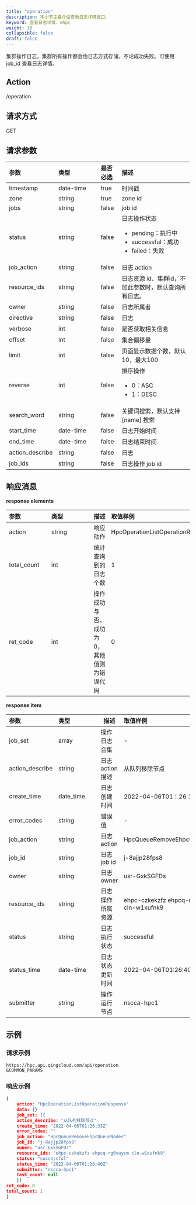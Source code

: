 ```yaml
---
title: "operation"
description: 本小节主要介绍查看日志详情接口。 
keyword: 查看日志详情，ehpc
weight: 10
collapsible: false
draft: false
---
```


集群操作日志，集群所有操作都会怡日志方式存储，不论成功失败。可使用 job_id 查看日志详情。

## Action

/operation

## 请求方式

GET

## 请求参数

| <span style="display:inline-block;width:100px">参数</span> | <span style="display:inline-block;width:100px">类型</span> | 是否必选 | 描述                                                         |
| :--------------------------------------------------------- | :--------------------------------------------------------- | :------- | :----------------------------------------------------------- |
| timestamp                                                  | date-time                                                  | true     | 时间戳                                                       |
| zone                                                       | string                                                     | true     | zone id                                                      |
| jobs                                                       | string                                                     | false    | job id                                                       |
| status                                                     | string                                                     | false    | 日志操作状态<ul><li>pending：执行中</li><li>successful：成功</li><li>failed：失败</li></ul> |
| job_action                                                 | string                                                     | false    | 日志 action                                                  |
| resource_ids                                               | string                                                     | false    | 日志资源 id、集群id，不加此参数时，默认查询所有日志。        |
| owner                                                      | string                                                     | false    | 日志所属者                                                   |
| directive                                                  | string                                                     | false    | 日志                                                         |
| verbose                                                    | int                                                        | false    | 是否获取相关信息                                             |
| offset                                                     | int                                                        | false    | 集合偏移量                                                   |
| limit                                                      | int                                                        | false    | 页面显示数据个数，默认10，最大100                            |
| reverse                                                    | int                                                        | false    | 排序操作<ul><li>0：ASC</li><li>1：DESC</li></ul>             |
| search_word                                                | string                                                     | false    | 关键词搜索，默认支持 [name] 搜索                             |
| start_time                                                 | date-time                                                  | false    | 日志开始时间                                                 |
| end_time                                                   | date-time                                                  | false    | 日志结束时间                                                 |
| action_describe                                            | string                                                     | false    | 日志                                                         |
| job_ids                                                    | string                                                     | false    | 日志操作 job id                                              |

## 响应消息

**response elements**

| <span style="display:inline-block;width:100px">参数</span> | <span style="display:inline-block;width:100px">类型</span> | 描述                                      | 取值样例                          |
| :--------------------------------------------------------- | :--------------------------------------------------------- | ----------------------------------------- | :-------------------------------- |
| action                                                     | string                                                     | 响应动作                                  | HpcOperationListOperationResponse |
| total_count                                                | int                                                        | 统计查询到的日志个数                      | 1                                 |
| ret_code                                                   | int                                                        | 操作成功与否，成功为0，其他值则为错误代码 | 0                                 |

**response item**

| <span style="display:inline-block;width:100px">参数</span> | <span style="display:inline-block;width:100px">类型</span> | 描述             | 取值样例                                  |
| :--------------------------------------------------------- | :--------------------------------------------------------- | ---------------- | :---------------------------------------- |
| job_set                                                    | array                                                      | 操作日志合集     | -                                         |
| action_describe                                            | string                                                     | 日志 action 描述 | 从队列移除节点                            |
| create_time                                                | date_time                                                  | 日志创建时间     | 2022-04-06T01：26：33Z                    |
| error_codes                                                | string                                                     | 错误值           | -                                         |
| job_action                                                 | string                                                     | 日志 action      | HpcQueueRemoveEhpcQueueNodes              |
| job_id                                                     | string                                                     | 日志 job id      | j-8ajjp28fps8                             |
| owner                                                      | string                                                     | 日志 owner       | usr-GxkSGFDs                              |
| resource_ids                                               | string                                                     | 日志操作所属资源 | ehpc-czkekzfz ehpcq-rg0vaycm cln-w1xufnk9 |
| status                                                     | string                                                     | 日志执行状态     | successful                                |
| status_time                                                | date-time                                                  | 日志状态更新时间 | 2022-04-06T01:26:40Z                      |
| submitter                                                  | string                                                     | 操作运行节点     | nscca-hpc1                                |

## 示例

### 请求示例

```url
https://hpc.api.qingcloud.com/api/operation
&COMMON_PARAMS
```

### 响应示例

```json
{
	action: "HpcOperationListOperationResponse"
	data: {}
	job_set: [{
	action_describe: "从队列移除节点"
	create_time: "2022-04-06T01:26:33Z"
	error_codes: ""
	job_action: "HpcQueueRemoveEhpcQueueNodes"
	job_id: "j-8ajjp28fps8"
	owner: "usr-GxkSGFDs"
	resource_ids: "ehpc-czkekzfz ehpcq-rg0vaycm cln-w1xufnk9"
	status: "successful"
	status_time: "2022-04-06T01:26:40Z"
	submitter: "nscca-hpc1"
	task_count: null
	}]
ret_code: 0
total_count: 1
}
```
